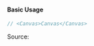 #### Basic Usage

```jsx
// <Canvas>Canvas</Canvas>
```

Source:

```js { "file": "./Canvas.js" }
```
